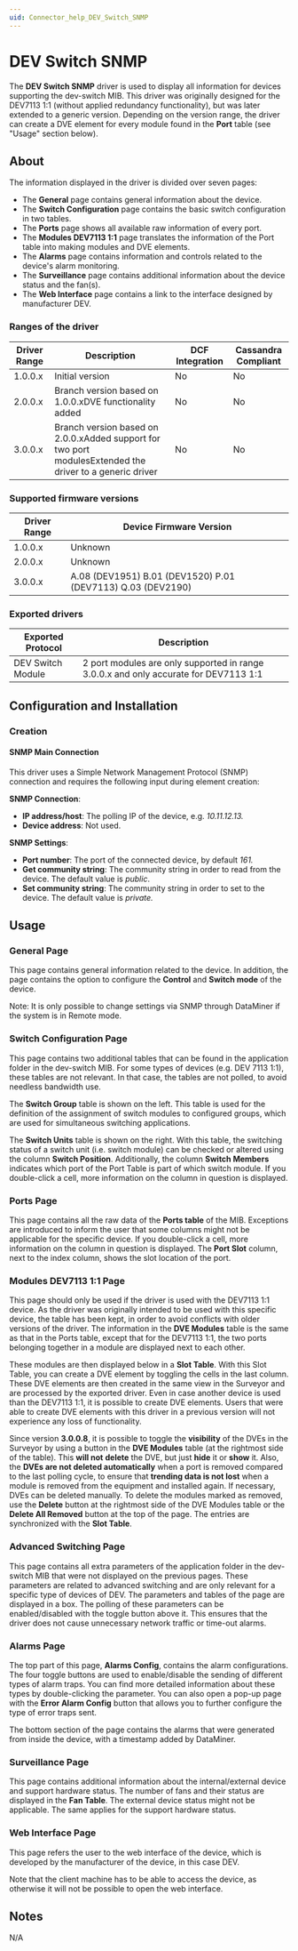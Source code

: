 ```yaml
---
uid: Connector_help_DEV_Switch_SNMP
---
```


# DEV Switch SNMP

The **DEV Switch SNMP** driver is used to display all information for devices supporting the dev-switch MIB. This driver was originally designed for the DEV7113 1:1 (without applied redundancy functionality), but was later extended to a generic version. Depending on the version range, the driver can create a DVE element for every module found in the **Port** table (see "Usage" section below).

## About

The information displayed in the driver is divided over seven pages:

- The **General** page contains general information about the device.
- The **Switch Configuration** page contains the basic switch configuration in two tables.
- The **Ports** page shows all available raw information of every port.
- The **Modules DEV7113 1:1** page translates the information of the Port table into making modules and DVE elements.
- The **Alarms** page contains information and controls related to the device's alarm monitoring.
- The **Surveillance** page contains additional information about the device status and the fan(s).
- The **Web Interface** page contains a link to the interface designed by manufacturer DEV.

### Ranges of the driver

| **Driver Range** | **Description**                                                                                          | **DCF Integration** | **Cassandra Compliant** |
|------------------|----------------------------------------------------------------------------------------------------------|---------------------|-------------------------|
| 1.0.0.x          | Initial version                                                                                          | No                  | No                      |
| 2.0.0.x          | Branch version based on 1.0.0.xDVE functionality added                                                   | No                  | No                      |
| 3.0.0.x          | Branch version based on 2.0.0.xAdded support for two port modulesExtended the driver to a generic driver | No                  | No                      |

### Supported firmware versions

| **Driver Range** | **Device Firmware Version**                                 |
|------------------|-------------------------------------------------------------|
| 1.0.0.x          | Unknown                                                     |
| 2.0.0.x          | Unknown                                                     |
| 3.0.0.x          | A.08 (DEV1951) B.01 (DEV1520) P.01 (DEV7113) Q.03 (DEV2190) |

### Exported drivers

| **Exported Protocol** | **Description**                                                                      |
|-----------------------|--------------------------------------------------------------------------------------|
| DEV Switch Module     | 2 port modules are only supported in range 3.0.0.x and only accurate for DEV7113 1:1 |

## Configuration and Installation

### Creation

#### SNMP Main Connection

This driver uses a Simple Network Management Protocol (SNMP) connection and requires the following input during element creation:

**SNMP Connection**:

- **IP address/host**: The polling IP of the device, e.g. *10.11.12.13.*
- **Device address**: Not used.

**SNMP Settings**:

- **Port number**: The port of the connected device, by default *161.*
- **Get community string**: The community string in order to read from the device. The default value is *public*.
- **Set community string**: The community string in order to set to the device. The default value is *private.*

## Usage

### General Page

This page contains general information related to the device. In addition, the page contains the option to configure the **Control** and **Switch mode** of the device.

Note: It is only possible to change settings via SNMP through DataMiner if the system is in Remote mode.

### Switch Configuration Page

This page contains two additional tables that can be found in the application folder in the dev-switch MIB. For some types of devices (e.g. DEV 7113 1:1), these tables are not relevant. In that case, the tables are not polled, to avoid needless bandwidth use.

The **Switch Group** table is shown on the left. This table is used for the definition of the assignment of switch modules to configured groups, which are used for simultaneous switching applications.

The **Switch Units** table is shown on the right. With this table, the switching status of a switch unit (i.e. switch module) can be checked or altered using the column **Switch Position**. Additionally, the column **Switch Members** indicates which port of the Port Table is part of which switch module. If you double-click a cell, more information on the column in question is displayed.

### Ports Page

This page contains all the raw data of the **Ports table** of the MIB. Exceptions are introduced to inform the user that some columns might not be applicable for the specific device. If you double-click a cell, more information on the column in question is displayed. The **Port Slot** column, next to the index column, shows the slot location of the port.

### Modules DEV7113 1:1 Page

This page should only be used if the driver is used with the DEV7113 1:1 device. As the driver was originally intended to be used with this specific device, the table has been kept, in order to avoid conflicts with older versions of the driver. The information in the **DVE Modules** table is the same as that in the Ports table, except that for the DEV7113 1:1, the two ports belonging together in a module are displayed next to each other.

These modules are then displayed below in a **Slot Table**. With this Slot Table, you can create a DVE element by toggling the cells in the last column. These DVE elements are then created in the same view in the Surveyor and are processed by the exported driver. Even in case another device is used than the DEV7113 1:1, it is possible to create DVE elements. Users that were able to create DVE elements with this driver in a previous version will not experience any loss of functionality.

Since version **3.0.0.8**, it is possible to toggle the **visibility** of the DVEs in the Surveyor by using a button in the **DVE Modules** table (at the rightmost side of the table). This **will not** **delete** the DVE, but just **hide** it or **show** it. Also, the **DVEs are not deleted automatically** when a port is removed compared to the last polling cycle, to ensure that **trending data is not lost** when a module is removed from the equipment and installed again. If necessary, DVEs can be deleted manually. To delete the modules marked as removed, use the **Delete** button at the rightmost side of the DVE Modules table or the **Delete All Removed** button at the top of the page. The entries are synchronized with the **Slot Table**.

### Advanced Switching Page

This page contains all extra parameters of the application folder in the dev-switch MIB that were not displayed on the previous pages. These parameters are related to advanced switching and are only relevant for a specific type of devices of DEV. The parameters and tables of the page are displayed in a box. The polling of these parameters can be enabled/disabled with the toggle button above it. This ensures that the driver does not cause unnecessary network traffic or time-out alarms.

### Alarms Page

The top part of this page, **Alarms Config**, contains the alarm configurations. The four toggle buttons are used to enable/disable the sending of different types of alarm traps. You can find more detailed information about these types by double-clicking the parameter. You can also open a pop-up page with the **Error Alarm Config** button that allows you to further configure the type of error traps sent.

The bottom section of the page contains the alarms that were generated from inside the device, with a timestamp added by DataMiner.

### Surveillance Page

This page contains additional information about the internal/external device and support hardware status. The number of fans and their status are displayed in the **Fan Table**. The external device status might not be applicable. The same applies for the support hardware status.

### Web Interface Page

This page refers the user to the web interface of the device, which is developed by the manufacturer of the device, in this case DEV.

Note that the client machine has to be able to access the device, as otherwise it will not be possible to open the web interface.

## Notes

N/A
